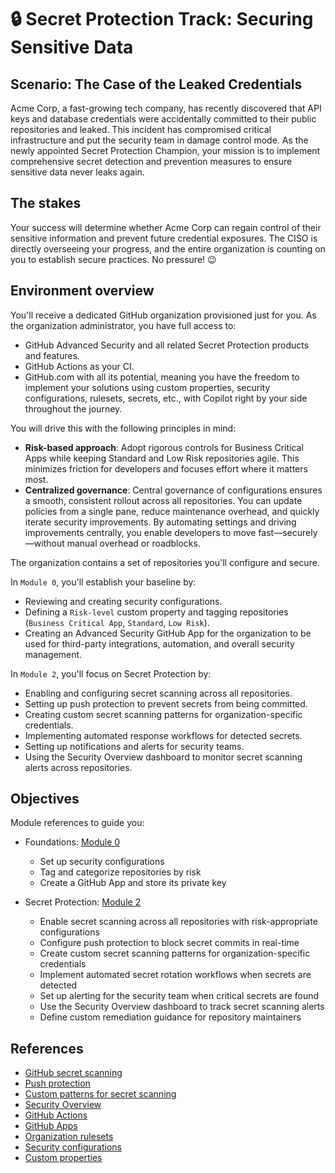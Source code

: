 # 🔒 Secret Protection Track: Securing Sensitive Data

## Scenario: The Case of the Leaked Credentials

Acme Corp, a fast-growing tech company, has recently discovered that API keys and database credentials were accidentally committed to their public repositories and leaked. This incident has compromised critical infrastructure and put the security team in damage control mode. As the newly appointed Secret Protection Champion, your mission is to implement comprehensive secret detection and prevention measures to ensure sensitive data never leaks again.

## The stakes

Your success will determine whether Acme Corp can regain control of their sensitive information and prevent future credential exposures. The CISO is directly overseeing your progress, and the entire organization is counting on you to establish secure practices. No pressure! 😉

## Environment overview

You'll receive a dedicated GitHub organization provisioned just for you. As the organization administrator, you have full access to:

- GitHub Advanced Security and all related Secret Protection products and features.
- GitHub Actions as your CI.
- GitHub.com with all its potential, meaning you have the freedom to implement your solutions using custom properties, security configurations, rulesets, secrets, etc., with Copilot right by your side throughout the journey.

You will drive this with the following principles in mind:

- **Risk-based approach**: Adopt rigorous controls for Business Critical Apps while keeping Standard and Low Risk repositories agile. This minimizes friction for developers and focuses effort where it matters most.
- **Centralized governance**: Central governance of configurations ensures a smooth, consistent rollout across all repositories. You can update policies from a single pane, reduce maintenance overhead, and quickly iterate security improvements. By automating settings and driving improvements centrally, you enable developers to move fast—securely—without manual overhead or roadblocks.

The organization contains a set of repositories you'll configure and secure.

In `Module 0`, you'll establish your baseline by:

- Reviewing and creating security configurations.  
- Defining a `Risk-level` custom property and tagging repositories (`Business Critical App`, `Standard`, `Low Risk`).  
- Creating an Advanced Security GitHub App for the organization to be used for third-party integrations, automation, and overall security management.

In `Module 2`, you'll focus on Secret Protection by:

- Enabling and configuring secret scanning across all repositories.
- Setting up push protection to prevent secrets from being committed.
- Creating custom secret scanning patterns for organization-specific credentials.
- Implementing automated response workflows for detected secrets.
- Setting up notifications and alerts for security teams.
- Using the Security Overview dashboard to monitor secret scanning alerts across repositories.

## Objectives

Module references to guide you:

- Foundations: [Module 0](module-0.md)
  - Set up security configurations  
  - Tag and categorize repositories by risk  
  - Create a GitHub App and store its private key  

- Secret Protection: [Module 2](module-2.md)  
  - Enable secret scanning across all repositories with risk-appropriate configurations
  - Configure push protection to block secret commits in real-time
  - Create custom secret scanning patterns for organization-specific credentials
  - Implement automated secret rotation workflows when secrets are detected
  - Set up alerting for the security team when critical secrets are found
  - Use the Security Overview dashboard to track secret scanning alerts
  - Define custom remediation guidance for repository maintainers

## References

- [GitHub secret scanning](https://docs.github.com/en/code-security/secret-scanning/about-secret-scanning)
- [Push protection](https://docs.github.com/en/code-security/secret-scanning/protecting-pushes-with-secret-scanning)
- [Custom patterns for secret scanning](https://docs.github.com/en/code-security/secret-scanning/defining-custom-patterns-for-secret-scanning)
- [Security Overview](https://docs.github.com/en/code-security/security-overview/about-security-overview)
- [GitHub Actions](https://docs.github.com/en/actions)
- [GitHub Apps](https://docs.github.com/en/apps/overview)
- [Organization rulesets](https://docs.github.com/en/enterprise-cloud@latest/organizations/managing-organization-settings/managing-rulesets-for-repositories-in-your-organization)
- [Security configurations](https://docs.github.com/en/enterprise-cloud@latest/code-security/securing-your-organization/enabling-security-features-in-your-organization/creating-a-custom-security-configuration)
- [Custom properties](https://docs.github.com/en/enterprise-cloud@latest/organizations/managing-organization-settings/managing-custom-properties-for-repositories-in-your-organization)
